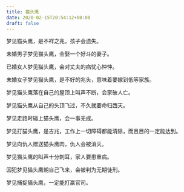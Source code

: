 ```yaml
---
title: 猫头鹰
date: 2020-02-15T20:54:12+08:00
draft: false
---
```


梦见猫头鹰，是不祥之兆，孩子会遗失。



未婚男子梦见猫头鹰，会娶一个好斗的妻子。



已婚女人梦见猫头鹰，会对丈夫的病忧心忡忡。



未婚女子梦见猫头鹰，是不好的兆头，意味着要嫁到低等家族。



梦见猫头鹰落在自己的屋顶上叫声不断，会家破人亡。



梦见猫头鹰从自己的头顶飞过，不久就要命归西天。



梦见走路时碰上猫头鹰，会一事无成。



梦见打猫头鹰，是吉兆，工作上一切障碍都能清除，而且目的一定能达到。



梦见向仇人赠送猫头鹰肉，仇人会被消灭。



梦见猫头鹰的叫声十分刺耳，家人要患重病。



囚犯梦见猫头鹰朝自己飞来，会被判为无期徒刑。



梦见捕捉猫头鹰，一定能打赢官司。

